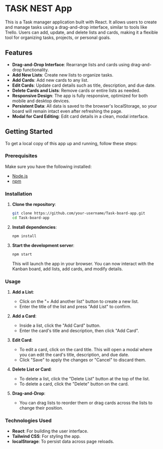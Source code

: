 # TASK NEST App

This is a Task manager application built with React. It allows users to create and manage tasks using a drag-and-drop interface, similar to tools like Trello. Users can add, update, and delete lists and cards, making it a flexible tool for organizing tasks, projects, or personal goals.

## Features

- **Drag-and-Drop Interface**: Rearrange lists and cards using drag-and-drop functionality.
- **Add New Lists**: Create new lists to organize tasks.
- **Add Cards**: Add new cards to any list.
- **Edit Cards**: Update card details such as title, description, and due date.
- **Delete Cards and Lists**: Remove cards or entire lists as needed.
- **Responsive Design**: The app is fully responsive, optimized for both mobile and desktop devices.
- **Persistent Data**: All data is saved to the browser's localStorage, so your board will remain intact even after refreshing the page.
- **Modal for Card Editing**: Edit card details in a clean, modal interface.

## Getting Started

To get a local copy of this app up and running, follow these steps:

### Prerequisites

Make sure you have the following installed:
- [Node.js](https://nodejs.org/)
- [npm](https://www.npmjs.com/)

### Installation

1. **Clone the repository**:

    ```bash
    git clone https://github.com/your-username/Task-board-app.git
    cd Task-board-app
    ```

2. **Install dependencies**:

    ```bash
    npm install
    ```

3. **Start the development server**:

    ```bash
    npm start
    ```

   This will launch the app in your browser. You can now interact with the Kanban board, add lists, add cards, and modify details.

### Usage

1. **Add a List**:
   - Click on the "+ Add another list" button to create a new list.
   - Enter the title of the list and press "Add List" to confirm.

2. **Add a Card**:
   - Inside a list, click the "Add Card" button.
   - Enter the card's title and description, then click "Add Card".

3. **Edit Card**:
   - To edit a card, click on the card title. This will open a modal where you can edit the card's title, description, and due date.
   - Click "Save" to apply the changes or "Cancel" to discard them.

4. **Delete List or Card**:
   - To delete a list, click the "Delete List" button at the top of the list.
   - To delete a card, click the "Delete" button on the card.

5. **Drag-and-Drop**:
   - You can drag lists to reorder them or drag cards across the lists to change their position.

### Technologies Used

- **React**: For building the user interface.
- **Tailwind CSS**: For styling the app.
- **localStorage**: To persist data across page reloads.


